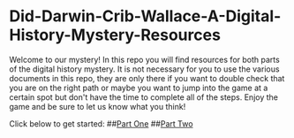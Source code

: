 # Did-Darwin-Crib-Wallace-A-Digital-History-Mystery-Resources

Welcome to our mystery! In this repo you will find resources for both parts of the digital history mystery. It is not necessary for you to use the various documents in this repo, they are only there if you want to double check that you are on the right path or maybe you want to jump into the game at a certain spot but don't have the time to complete all of the steps. Enjoy the game and be sure to let us know what you think! 

Click below to get started:
##[Part One](http://philome.la/phoebemannell/did-darwin-crib-wallace-a-digital-history-mystery)
##[Part Two](http://philome.la/eliseab2/did-darwin-crib-wallace-part-2)
